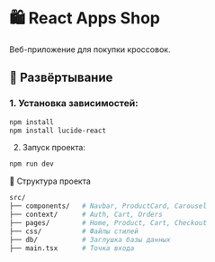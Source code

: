 # 🛍 React Apps Shop

Веб-приложение для покупки кроссовок.

## 🚀 Развёртывание

### 1. Установка зависимостей:
```sh
npm install
npm install lucide-react
```
2. Запуск проекта:
```sh
npm run dev
```
📂 Структура проекта
```bash
src/
├── components/   # Navbar, ProductCard, Carousel
├── context/      # Auth, Cart, Orders
├── pages/        # Home, Product, Cart, Checkout
├── css/          # Файлы стилей
├── db/           # Заглушка базы данных
├── main.tsx      # Точка входа

```
